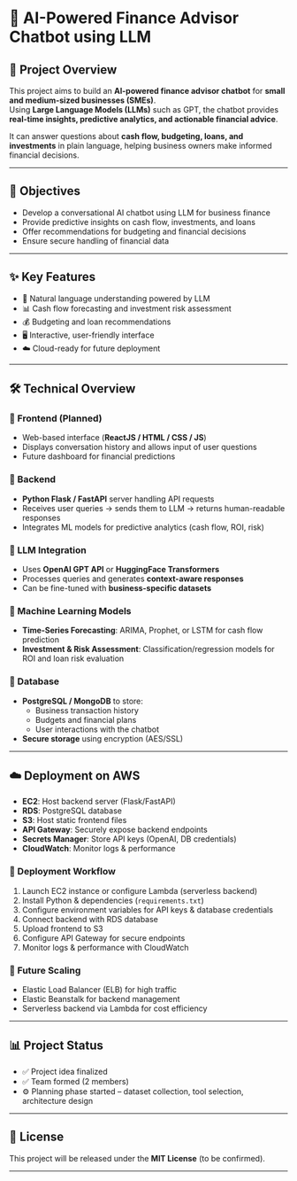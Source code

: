 # 💬 AI-Powered Finance Advisor Chatbot using LLM

## 📌 Project Overview
This project aims to build an **AI-powered finance advisor chatbot** for **small and medium-sized businesses (SMEs)**.  
Using **Large Language Models (LLMs)** such as GPT, the chatbot provides **real-time insights, predictive analytics, and actionable financial advice**.  

It can answer questions about **cash flow, budgeting, loans, and investments** in plain language, helping business owners make informed financial decisions.

---

## 🎯 Objectives
- Develop a conversational AI chatbot using LLM for business finance  
- Provide predictive insights on cash flow, investments, and loans  
- Offer recommendations for budgeting and financial decisions  
- Ensure secure handling of financial data  

---

## ✨ Key Features
- 🧠 Natural language understanding powered by LLM  
- 📊 Cash flow forecasting and investment risk assessment  
- 💰 Budgeting and loan recommendations  
- 🖥️ Interactive, user-friendly interface  
- ☁️ Cloud-ready for future deployment  

---

## 🛠️ Technical Overview

### 🔹 Frontend (Planned)
- Web-based interface (**ReactJS / HTML / CSS / JS**)  
- Displays conversation history and allows input of user questions  
- Future dashboard for financial predictions  

### 🔹 Backend
- **Python Flask / FastAPI** server handling API requests  
- Receives user queries → sends them to LLM → returns human-readable responses  
- Integrates ML models for predictive analytics (cash flow, ROI, risk)  

### 🔹 LLM Integration
- Uses **OpenAI GPT API** or **HuggingFace Transformers**  
- Processes queries and generates **context-aware responses**  
- Can be fine-tuned with **business-specific datasets**  

### 🔹 Machine Learning Models
- **Time-Series Forecasting**: ARIMA, Prophet, or LSTM for cash flow prediction  
- **Investment & Risk Assessment**: Classification/regression models for ROI and loan risk evaluation  

### 🔹 Database
- **PostgreSQL / MongoDB** to store:  
  - Business transaction history  
  - Budgets and financial plans  
  - User interactions with the chatbot  
- **Secure storage** using encryption (AES/SSL)  

---

## ☁️ Deployment on AWS

- **EC2**: Host backend server (Flask/FastAPI)  
- **RDS**: PostgreSQL database  
- **S3**: Host static frontend files  
- **API Gateway**: Securely expose backend endpoints  
- **Secrets Manager**: Store API keys (OpenAI, DB credentials)  
- **CloudWatch**: Monitor logs & performance  

### 🔄 Deployment Workflow
1. Launch EC2 instance or configure Lambda (serverless backend)  
2. Install Python & dependencies (`requirements.txt`)  
3. Configure environment variables for API keys & database credentials  
4. Connect backend with RDS database  
5. Upload frontend to S3  
6. Configure API Gateway for secure endpoints  
7. Monitor logs & performance with CloudWatch  

### 🚀 Future Scaling
- Elastic Load Balancer (ELB) for high traffic  
- Elastic Beanstalk for backend management  
- Serverless backend via Lambda for cost efficiency  

---

## 📊 Project Status
- ✅ Project idea finalized  
- ✅ Team formed (2 members)  
- ⚙️ Planning phase started – dataset collection, tool selection, architecture design  

---

## 📄 License
This project will be released under the **MIT License** (to be confirmed).  

---


